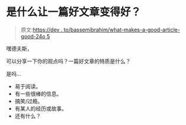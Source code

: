 # 是什么让一篇好文章变得好？

> 原文:[https://dev . to/bassemibrahim/what-makes-a-good-article-good-24o 5](https://dev.to/bassemibrahim/what-makes-a-good-article-good-24o5)

嘿德夫斯，

可以分享一下你的观点吗？一篇好文章的特质是什么？

是吗...

*   易于阅读。
*   有一些很棒的信息。
*   搞笑/过瘾。
*   有某人的经历或故事。
*   还有什么？